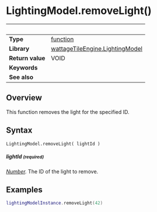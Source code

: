 # LightingModel.removeLight()

|                      | &nbsp;
| -------------------- | ---------------------------------------------------------------
| __Type__             | [function](http://docs.coronalabs.com/api/type/Function.html)
| __Library__          | [wattageTileEngine.LightingModel](type_lightingModel.markdown)
| __Return value__     | VOID
| __Keywords__         |
| __See also__         |


## Overview

This function removes the light for the specified ID.


## Syntax

	LightingModel.removeLight( lightId )

##### lightId <small>(required)</small>
_[Number](https://docs.coronalabs.com/api/type/Number.html)._
The ID of the light to remove.


## Examples

``````lua
lightingModelInstance.removeLight(42)
``````
